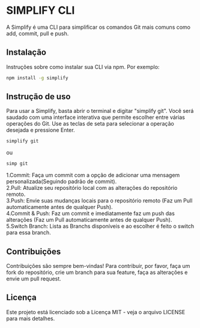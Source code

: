 # SIMPLIFY CLI

A Simplify é uma CLI para simplificar os comandos Git mais comuns como add, commit, pull e push.

## Instalação

Instruções sobre como instalar sua CLI via npm. Por exemplo:

```bash
npm install -g simplify
```

## Instrução de uso

Para usar a Simplify, basta abrir o terminal e digitar "simplify git". Você será saudado com uma interface interativa que permite escolher entre várias operações do Git. Use as teclas de seta para selecionar a operação desejada e pressione Enter.

```bash
simplify git
```

ou

```bash
simp git
```

1.Commit: Faça um commit com a opção de adicionar uma mensagem personalizada(Seguindo padrão de commit).<br/>
2.Pull: Atualize seu repositório local com as alterações do repositório remoto.<br/>
3.Push: Envie suas mudanças locais para o repositório remoto (Faz um Pull automaticamente antes de qualquer Push).<br/>
4.Commit & Push: Faz um commit e imediatamente faz um push das alterações (Faz um Pull automaticamente antes de qualquer Push).<br/>
5.Switch Branch: Lista as Branchs disponíveis e ao escolher é feito o switch para essa branch.<br/>

## Contribuições

Contribuições são sempre bem-vindas!
Para contribuir, por favor, faça um fork do repositório, crie um branch para sua feature, faça as alterações e envie um pull request.

## Licença

Este projeto está licenciado sob a Licença MIT - veja o arquivo LICENSE para mais detalhes.
